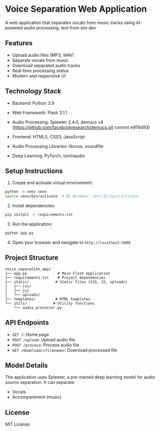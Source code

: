 # Voice Separation Web Application

A web application that separates vocals from music tracks using AI-powered audio processing.
test from sim dev

## Features

- Upload audio files (MP3, WAV)
- Separate vocals from music
- Download separated audio tracks
- Real-time processing status
- Modern and responsive UI

## Technology Stack

- Backend: Python 3.9
- Web Framework: Flask 3.1.1
- Audio Processing: Spleeter 2.4.0, demucs v4 (https://github.com/facebookresearch/demucs.git  commit e976d93)

- Frontend: HTML5, CSS3, JavaScript
- Audio Processing Libraries: librosa, soundfile
- Deep Learning: PyTorch, torchaudio

## Setup Instructions

1. Create and activate virtual environment:
```bash
python -m venv venv
source venv/bin/activate  # On Windows: venv\Scripts\activate
```

2. Install dependencies:
```bash
pip install -r requirements.txt
```

3. Run the application:
```bash
python app.py
```

4. Open your browser and navigate to `http://localhost:5000`

## Project Structure

```
voice_separation_app/
├── app.py              # Main Flask application
├── requirements.txt    # Project dependencies
├── static/            # Static files (CSS, JS, uploads)
│   ├── css/
│   ├── js/
│   └── uploads/
├── templates/         # HTML templates
└── utils/            # Utility functions
    └── audio_processor.py
```

## API Endpoints

- `GET /`: Home page
- `POST /upload`: Upload audio file
- `POST /process`: Process audio file
- `GET /download/<filename>`: Download processed file

## Model Details

The application uses Spleeter, a pre-trained deep learning model for audio source separation. It can separate:
- Vocals
- Accompaniment (music)

## License

MIT License 